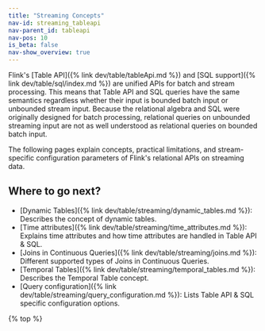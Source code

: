 ```yaml
---
title: "Streaming Concepts"
nav-id: streaming_tableapi
nav-parent_id: tableapi
nav-pos: 10
is_beta: false
nav-show_overview: true
---
```

<!--
Licensed to the Apache Software Foundation (ASF) under one
or more contributor license agreements.  See the NOTICE file
distributed with this work for additional information
regarding copyright ownership.  The ASF licenses this file
to you under the Apache License, Version 2.0 (the
"License"); you may not use this file except in compliance
with the License.  You may obtain a copy of the License at

  http://www.apache.org/licenses/LICENSE-2.0

Unless required by applicable law or agreed to in writing,
software distributed under the License is distributed on an
"AS IS" BASIS, WITHOUT WARRANTIES OR CONDITIONS OF ANY
KIND, either express or implied.  See the License for the
specific language governing permissions and limitations
under the License.
-->

Flink's [Table API]({% link dev/table/tableApi.md %}) and [SQL support]({% link dev/table/sql/index.md %}) are unified APIs for batch and stream processing.
This means that Table API and SQL queries have the same semantics regardless whether their input is bounded batch input or unbounded stream input.
Because the relational algebra and SQL were originally designed for batch processing,
relational queries on unbounded streaming input are not as well understood as relational queries on bounded batch input.

The following pages explain concepts, practical limitations, and stream-specific configuration parameters of Flink's relational APIs on streaming data.

Where to go next?
-----------------

* [Dynamic Tables]({% link dev/table/streaming/dynamic_tables.md %}): Describes the concept of dynamic tables.
* [Time attributes]({% link dev/table/streaming/time_attributes.md %}): Explains time attributes and how time attributes are handled in Table API & SQL.
* [Joins in Continuous Queries]({% link dev/table/streaming/joins.md %}): Different supported types of Joins in Continuous Queries.
* [Temporal Tables]({% link dev/table/streaming/temporal_tables.md %}): Describes the Temporal Table concept.
* [Query configuration]({% link dev/table/streaming/query_configuration.md %}): Lists Table API & SQL specific configuration options.

{% top %}
